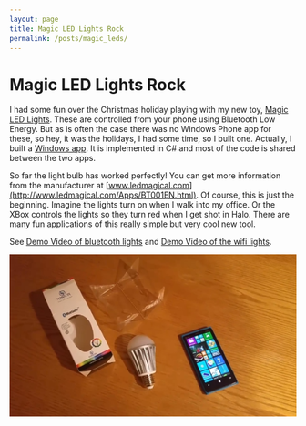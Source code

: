 ```yaml
---
layout: page
title: Magic LED Lights Rock
permalink: /posts/magic_leds/
---
```


# Magic LED Lights Rock

I had some fun over the Christmas holiday playing with my new toy, [Magic LED Lights](http://www.amazon.com/Bluetooth-LED-Light-Bulb-Multicolor/dp/B00P6WAEHQ/ref=sr_1_1?s=hi&amp;qid=1419413430&amp;sr=1-1).  These are controlled from your phone using Bluetooth Low Energy.  But as is often the case there was no Windows Phone app for these, so hey, it was the holidays, I had some time, so I built one.  Actually, I built a [Windows  app](http://www.windowsphone.com/en-us/store/app/magic-led-lights/62f1577d-df89-4002-b6e9-2462313c35a3).  It is implemented in C# and most of the code is shared between the two apps.

So far the light bulb has worked perfectly!   You can get more information from the manufacturer at [www.ledmagical.com](http://www.ledmagical.com/Apps/BT001EN.html).  Of course, this is just the beginning.  Imagine the lights turn on when I walk into my office.  Or the XBox controls the lights so they turn red when I get shot in Halo. There are many fun applications of this really simple but very cool new tool.

See [Demo Video of bluetooth lights](http://www.lovettsoftware.com/videos/blelights.mp4) and [Demo Video of the wifi lights](http://www.lovettsoftware.com/videos/wifilights.mp4).

[![link](thumbnail.png)](http://www.lovettsoftware.com/videos/blelights.mp4)

